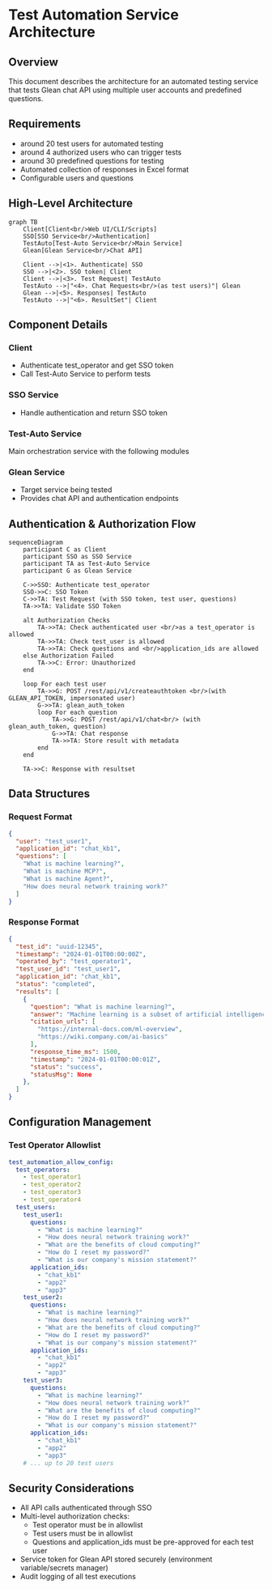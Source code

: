 # Test Automation Service Architecture

## Overview
This document describes the architecture for an automated testing service that tests Glean chat API using multiple user accounts and predefined questions.

## Requirements
- around 20 test users for automated testing
- around 4 authorized users who can trigger tests
- around 30 predefined questions for testing
- Automated collection of responses in Excel format
- Configurable users and questions

## High-Level Architecture

```mermaid
graph TB
    Client[Client<br/>Web UI/CLI/Scripts]
    SSO[SSO Service<br/>Authentication]
    TestAuto[Test-Auto Service<br/>Main Service]
    Glean[Glean Service<br/>Chat API]
    
    Client -->|<1>. Authenticate| SSO
    SSO -->|<2>. SSO token| Client
    Client -->|<3>. Test Request| TestAuto
    TestAuto -->|"<4>. Chat Requests<br/>(as test users)"| Glean
    Glean -->|<5>. Responses| TestAuto
    TestAuto -->|"<6>. ResultSet"| Client
```

## Component Details

### Client
- Authenticate test_operator and get SSO token
- Call Test-Auto Service to perform tests

### SSO Service
- Handle authentication and return SSO token

### Test-Auto Service
Main orchestration service with the following modules

### Glean Service
- Target service being tested
- Provides chat API and authentication endpoints

## Authentication & Authorization Flow

```mermaid
sequenceDiagram
    participant C as Client
    participant SSO as SSO Service
    participant TA as Test-Auto Service
    participant G as Glean Service
    
    C->>SSO: Authenticate test_operator
    SSO->>C: SSO Token
    C->>TA: Test Request (with SSO token, test user, questions)
    TA->>TA: Validate SSO Token
    
    alt Authorization Checks
        TA->>TA: Check authenticated user <br/>as a test_operator is allowed
        TA->>TA: Check test_user is allowed
        TA->>TA: Check questions and <br/>application_ids are allowed
    else Authorization Failed
        TA->>C: Error: Unauthorized
    end
    
    loop For each test user
        TA->>G: POST /rest/api/v1/createauthtoken <br/>(with GLEAN_API_TOKEN, impersonated user)
        G->>TA: glean_auth_token
        loop For each question
            TA->>G: POST /rest/api/v1/chat<br/> (with glean_auth_token, question)
            G->>TA: Chat response
            TA->>TA: Store result with metadata
        end
    end

    TA->>C: Response with resultset
```

## Data Structures

### Request Format
```json
{
  "user": "test_user1",
  "application_id": "chat_kb1",
  "questions": [
    "What is machine learning?",
    "What is machine MCP?",
    "What is machine Agent?",
    "How does neural network training work?"
  ]
}
```

### Response Format
```json
{
  "test_id": "uuid-12345",
  "timestamp": "2024-01-01T00:00:00Z",
  "operated_by": "test_operator1",
  "test_user_id": "test_user1",
  "application_id": "chat_kb1",
  "status": "completed",
  "results": [
    {
      "question": "What is machine learning?",
      "answer": "Machine learning is a subset of artificial intelligence...",
      "citation_urls": [
        "https://internal-docs.com/ml-overview",
        "https://wiki.company.com/ai-basics"
      ],
      "response_time_ms": 1500,
      "timestamp": "2024-01-01T00:00:01Z",
      "status": "success",
      "statusMsg": None
    },
  ]
}
```

## Configuration Management

### Test Operator Allowlist
```yaml
test_automation_allow_config:
  test_operators:
    - test_operator1
    - test_operator2
    - test_operator3
    - test_operator4
  test_users:
    test_user1:
      questions:
        - "What is machine learning?"
        - "How does neural network training work?"
        - "What are the benefits of cloud computing?"
        - "How do I reset my password?"
        - "What is our company's mission statement?"
      application_ids:
        - "chat_kb1"
        - "app2"
        - "app3"
    test_user2:
      questions:
        - "What is machine learning?"
        - "How does neural network training work?"
        - "What are the benefits of cloud computing?"
        - "How do I reset my password?"
        - "What is our company's mission statement?"
      application_ids:
        - "chat_kb1"
        - "app2"
        - "app3"
    test_user3:
      questions:
        - "What is machine learning?"
        - "How does neural network training work?"
        - "What are the benefits of cloud computing?"
        - "How do I reset my password?"
        - "What is our company's mission statement?"
      application_ids:
        - "chat_kb1"
        - "app2"
        - "app3"
    # ... up to 20 test users
```

## Security Considerations
- All API calls authenticated through SSO
- Multi-level authorization checks:
  - Test operator must be in allowlist
  - Test users must be in allowlist
  - Questions and application_ids must be pre-approved for each test user
- Service token for Glean API stored securely (environment variable/secrets manager)
- Audit logging of all test executions